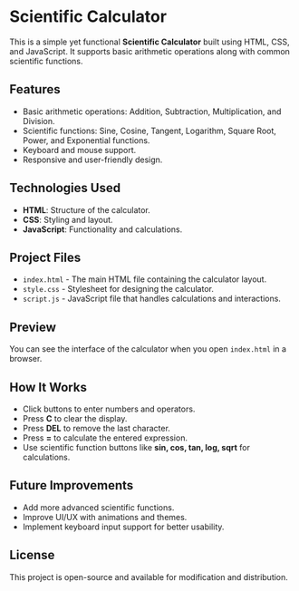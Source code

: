 # Scientific Calculator

This is a simple yet functional **Scientific Calculator** built using HTML, CSS, and JavaScript. It supports basic arithmetic operations along with common scientific functions.

## Features

- Basic arithmetic operations: Addition, Subtraction, Multiplication, and Division.
- Scientific functions: Sine, Cosine, Tangent, Logarithm, Square Root, Power, and Exponential functions.
- Keyboard and mouse support.
- Responsive and user-friendly design.

## Technologies Used

- **HTML**: Structure of the calculator.
- **CSS**: Styling and layout.
- **JavaScript**: Functionality and calculations.

## Project Files

- `index.html` - The main HTML file containing the calculator layout.
- `style.css` - Stylesheet for designing the calculator.
- `script.js` - JavaScript file that handles calculations and interactions.

## Preview

You can see the interface of the calculator when you open `index.html` in a browser.

## How It Works

- Click buttons to enter numbers and operators.
- Press **C** to clear the display.
- Press **DEL** to remove the last character.
- Press **=** to calculate the entered expression.
- Use scientific function buttons like **sin, cos, tan, log, sqrt** for calculations.

## Future Improvements

- Add more advanced scientific functions.
- Improve UI/UX with animations and themes.
- Implement keyboard input support for better usability.

## License

This project is open-source and available for modification and distribution.




